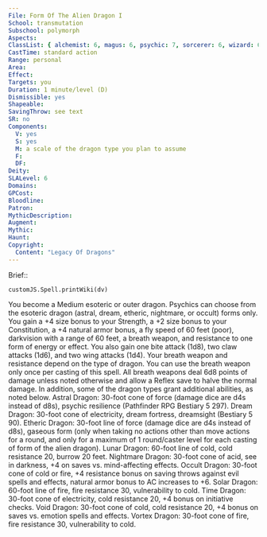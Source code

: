 ```yaml
---
File: Form Of The Alien Dragon I
School: transmutation
Subschool: polymorph
Aspects: 
ClassList: { alchemist: 6, magus: 6, psychic: 7, sorcerer: 6, wizard: 6 }
CastTime: standard action
Range: personal
Area: 
Effect: 
Targets: you
Duration: 1 minute/level (D)
Dismissible: yes
Shapeable: 
SavingThrow: see text
SR: no
Components:
  V: yes
  S: yes
  M: a scale of the dragon type you plan to assume
  F: 
  DF: 
Deity: 
SLALevel: 6
Domains: 
GPCost: 
Bloodline: 
Patron: 
MythicDescription: 
Augment: 
Mythic: 
Haunt: 
Copyright:
  Content: "Legacy Of Dragons"
---
```

Brief:: 

```dataviewjs
customJS.Spell.printWiki(dv)
```

You become a Medium esoteric or outer dragon. Psychics can choose from the esoteric dragon (astral, dream, etheric, nightmare, or occult) forms only. You gain a +4 size bonus to your Strength, a +2 size bonus to your Constitution, a +4 natural armor bonus, a fly speed of 60 feet (poor), darkvision with a range of 60 feet, a breath weapon, and resistance to one form of energy or effect. You also gain one bite attack (1d8), two claw attacks (1d6), and two wing attacks (1d4). Your breath weapon and resistance depend on the type of dragon. You can use the breath weapon only once per casting of this spell. All breath weapons deal 6d8 points of damage unless noted otherwise and allow a Reflex save to halve the normal damage. In addition, some of the dragon types grant additional abilities, as noted below.  Astral Dragon: 30-foot cone of force (damage dice are d4s instead of d8s), psychic resilience (Pathfinder RPG Bestiary 5 297).  Dream Dragon: 30-foot cone of electricity, dream fortress, dreamsight (Bestiary 5 90).  Etheric Dragon: 30-foot line of force (damage dice are d4s instead of d8s), gaseous form (only when taking no actions other than move actions for a round, and only for a maximum of 1 round/caster level for each casting of form of the alien dragon).  Lunar Dragon: 60-foot line of cold, cold resistance 20, burrow 20 feet.  Nightmare Dragon: 30-foot cone of acid, see in darkness, +4 on saves vs. mind-affecting effects.  Occult Dragon: 30-foot cone of cold or fire, +4 resistance bonus on saving throws against evil spells and effects, natural armor bonus to AC increases to +6.  Solar Dragon: 60-foot line of fire, fire resistance 30, vulnerability to cold.  Time Dragon: 30-foot cone of electricity, cold resistance 20, +4 bonus on initiative checks.  Void Dragon: 30-foot cone of cold, cold resistance 20, +4 bonus on saves vs. emotion spells and effects.  Vortex Dragon: 30-foot cone of fire, fire resistance 30, vulnerability to cold.
